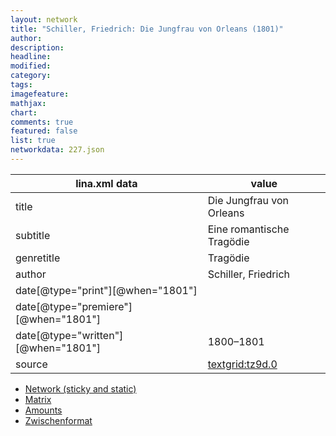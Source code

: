 ```yaml
---
layout: network
title: "Schiller, Friedrich: Die Jungfrau von Orleans (1801)"
author:
description:
headline:
modified:
category:
tags:
imagefeature: 
mathjax: 
chart: 
comments: true
featured: false
list: true
networkdata: 227.json
---
```

lina.xml data  | value
------------- | -------------
title|Die Jungfrau von Orleans
subtitle|Eine romantische Tragödie
genretitle|Tragödie
author|Schiller, Friedrich
date[@type="print"][@when="1801"]|
date[@type="premiere"][@when="1801"]|
date[@type="written"][@when="1801"]|1800–1801
source|[textgrid:tz9d.0](https://textgridlab.org/1.0/tgcrud-public/rest/textgrid:tz9d.0/data)



* [Network (sticky and static)](/network227)
* [Matrix](/matrix227)
* [Amounts](/amounts227)
* [Zwischenformat](/lina227 )
